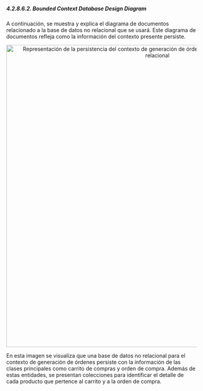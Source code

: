 ﻿##### 4.2.8.6.2. Bounded Context Database Design Diagram #####

A continuación, se muestra y explica el diagrama de documentos relacionado a la base de datos no relacional que se usará. Este diagrama de documentos refleja como la información del contexto presente persiste.

<p align="center">
  <img src="https://i.imgur.com/7XzqDvD.png" 
  alt="Representación de la persistencia del contexto de generación de órdenes de compra en una base de datos no relacional" style="width: 800px;"/>
</p>

En esta imagen se visualiza que una base de datos no relacional para el contexto de generación de órdenes persiste con la información de las clases principales como carrito de compras y orden de compra. Además de estas entidades, se presentan colecciones para identificar el detalle de cada producto que pertence al carrito y a la orden de compra.
